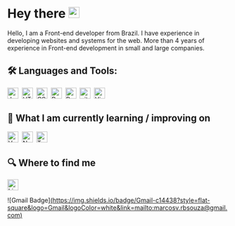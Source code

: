 #  Hey there <img src="https://media.giphy.com/media/hvRJCLFzcasrR4ia7z/giphy.gif" width="25px">
Hello, I am a Front-end developer from Brazil. I have experience in developing websites and systems for the web. More than 4 years of experience in Front-end development in small and large companies.


## 🛠 Languages and Tools:
<img src="https://img.shields.io/badge/JavaScript-282C34?logo=javascript&logoColor=F7DF1E" alt="JavaScript logo" title="JavaScript" height="25" />&nbsp;
<img src="https://img.shields.io/badge/HTML5-282C34?logo=html5&logoColor=E34F26" alt="HTML5 logo" title="HTML5" height="25" />&nbsp;
<img src="https://img.shields.io/badge/CSS3-282C34?logo=css3&logoColor=1572B6" alt="CSS3 logo" title="CSS3" height="25" />&nbsp;
<img src="https://img.shields.io/badge/React-282C34?logo=react&logoColor=61DAFB" alt="React logo" title="React.js / React Native" height="25" />&nbsp;
<img src="https://img.shields.io/badge/Redux-282C34?logo=redux&logoColor=764ABC" alt="Redux logo" title="Redux" height="25" />&nbsp;
<img src="https://img.shields.io/badge/git-282C34?logo=git&logoColor=F05032" alt="git logo" title="git" height="25" />&nbsp;
<img src="https://img.shields.io/badge/VS%20Code-282C34?logo=visual-studio-code&logoColor=007ACC" alt="Visual Studio Code logo" title="Visual Studio Code" height="25" />&nbsp;

## 📖  What I am currently learning / improving on
<img src="https://img.shields.io/badge/Vue.js-282C34?logo=vue.js&logoColor=4FC08D" alt="Vue.js logo" title="Vue.js" height="25" />&nbsp;
<img src="https://img.shields.io/badge/Node.js-282C34?logo=node.js&logoColor=339933" alt="Node.js logo" title="Node.js" height="25" />&nbsp;
<img src="https://img.shields.io/badge/TypeScript-282C34?logo=typescript&logoColor=3178C6" alt="TypeScript logo" title="TypeScript" height="25" />&nbsp;

## 🔍  Where to find me
[<img src="https://img.shields.io/badge/LinkedIn-282C34?logo=linkedin&logoColor=0077B5" alt="LinkedIn logo" title="LinkedIn" height="25" />](https://www.linkedin.com/in/marcosvrsouza/?locale=en_US)

![Gmail Badge][(https://img.shields.io/badge/Gmail-c14438?style=flat-square&logo=Gmail&logoColor=white&link=mailto:marcosv.rbsouza@gmail.com)](mailto:marcosv.rbsouza@gmail.com)
